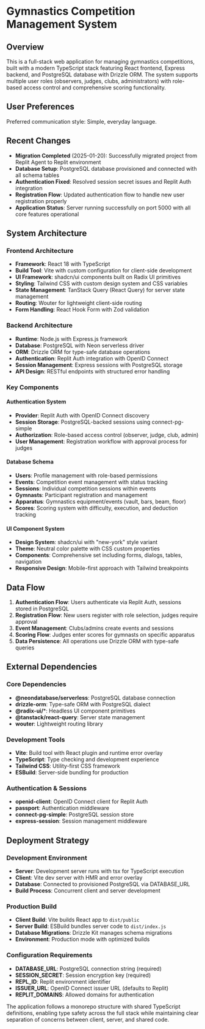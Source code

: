 # Gymnastics Competition Management System

## Overview

This is a full-stack web application for managing gymnastics competitions, built with a modern TypeScript stack featuring React frontend, Express backend, and PostgreSQL database with Drizzle ORM. The system supports multiple user roles (observers, judges, clubs, administrators) with role-based access control and comprehensive scoring functionality.

## User Preferences

Preferred communication style: Simple, everyday language.

## Recent Changes

- **Migration Completed** (2025-01-20): Successfully migrated project from Replit Agent to Replit environment
- **Database Setup**: PostgreSQL database provisioned and connected with all schema tables
- **Authentication Fixed**: Resolved session secret issues and Replit Auth integration
- **Registration Flow**: Updated authentication flow to handle new user registration properly
- **Application Status**: Server running successfully on port 5000 with all core features operational

## System Architecture

### Frontend Architecture
- **Framework**: React 18 with TypeScript
- **Build Tool**: Vite with custom configuration for client-side development
- **UI Framework**: shadcn/ui components built on Radix UI primitives
- **Styling**: Tailwind CSS with custom design system and CSS variables
- **State Management**: TanStack Query (React Query) for server state management
- **Routing**: Wouter for lightweight client-side routing
- **Form Handling**: React Hook Form with Zod validation

### Backend Architecture
- **Runtime**: Node.js with Express.js framework
- **Database**: PostgreSQL with Neon serverless driver
- **ORM**: Drizzle ORM for type-safe database operations
- **Authentication**: Replit Auth integration with OpenID Connect
- **Session Management**: Express sessions with PostgreSQL storage
- **API Design**: RESTful endpoints with structured error handling

### Key Components

#### Authentication System
- **Provider**: Replit Auth with OpenID Connect discovery
- **Session Storage**: PostgreSQL-backed sessions using connect-pg-simple
- **Authorization**: Role-based access control (observer, judge, club, admin)
- **User Management**: Registration workflow with approval process for judges

#### Database Schema
- **Users**: Profile management with role-based permissions
- **Events**: Competition event management with status tracking
- **Sessions**: Individual competition sessions within events
- **Gymnasts**: Participant registration and management
- **Apparatus**: Gymnastics equipment/events (vault, bars, beam, floor)
- **Scores**: Scoring system with difficulty, execution, and deduction tracking

#### UI Component System
- **Design System**: shadcn/ui with "new-york" style variant
- **Theme**: Neutral color palette with CSS custom properties
- **Components**: Comprehensive set including forms, dialogs, tables, navigation
- **Responsive Design**: Mobile-first approach with Tailwind breakpoints

## Data Flow

1. **Authentication Flow**: Users authenticate via Replit Auth, sessions stored in PostgreSQL
2. **Registration Flow**: New users register with role selection, judges require approval
3. **Event Management**: Clubs/admins create events and sessions
4. **Scoring Flow**: Judges enter scores for gymnasts on specific apparatus
5. **Data Persistence**: All operations use Drizzle ORM with type-safe queries

## External Dependencies

### Core Dependencies
- **@neondatabase/serverless**: PostgreSQL database connection
- **drizzle-orm**: Type-safe ORM with PostgreSQL dialect
- **@radix-ui/***: Headless UI component primitives
- **@tanstack/react-query**: Server state management
- **wouter**: Lightweight routing library

### Development Tools
- **Vite**: Build tool with React plugin and runtime error overlay
- **TypeScript**: Type checking and development experience
- **Tailwind CSS**: Utility-first CSS framework
- **ESBuild**: Server-side bundling for production

### Authentication & Sessions
- **openid-client**: OpenID Connect client for Replit Auth
- **passport**: Authentication middleware
- **connect-pg-simple**: PostgreSQL session store
- **express-session**: Session management middleware

## Deployment Strategy

### Development Environment
- **Server**: Development server runs with tsx for TypeScript execution
- **Client**: Vite dev server with HMR and error overlay
- **Database**: Connected to provisioned PostgreSQL via DATABASE_URL
- **Build Process**: Concurrent client and server development

### Production Build
- **Client Build**: Vite builds React app to `dist/public`
- **Server Build**: ESBuild bundles server code to `dist/index.js`
- **Database Migrations**: Drizzle Kit manages schema migrations
- **Environment**: Production mode with optimized builds

### Configuration Requirements
- **DATABASE_URL**: PostgreSQL connection string (required)
- **SESSION_SECRET**: Session encryption key (required)
- **REPL_ID**: Replit environment identifier
- **ISSUER_URL**: OpenID Connect issuer URL (defaults to Replit)
- **REPLIT_DOMAINS**: Allowed domains for authentication

The application follows a monorepo structure with shared TypeScript definitions, enabling type safety across the full stack while maintaining clear separation of concerns between client, server, and shared code.
